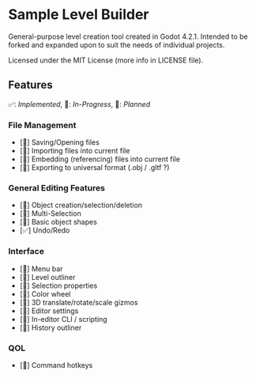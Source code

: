 # Sample Level Builder
General-purpose level creation tool created in Godot 4.2.1. Intended to be forked and expanded upon to suit the needs of individual projects.

Licensed under the MIT License (more info in LICENSE file).

## Features
✅: *Implemented*, 🚧: *In-Progress*, 📆: *Planned*

### File Management
- [📆] Saving/Opening files
- [📆] Importing files into current file
- [📆] Embedding (referencing) files into current file
- [📆] Exporting to universal format (.obj / .gltf ?)

### General Editing Features
- [🚧] Object creation/selection/deletion
- [📆] Multi-Selection
- [📆] Basic object shapes
- [✅] Undo/Redo

### Interface
- [🚧] Menu bar
- [📆] Level outliner
- [📆] Selection properties
- [📆] Color wheel
- [📆] 3D translate/rotate/scale gizmos
- [📆] Editor settings
- [📆] In-editor CLI / scripting
- [🚧] History outliner

### QOL
- [📆] Command hotkeys
